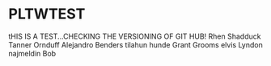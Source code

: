 # PLTWTEST
tHIS IS A TEST...CHECKING THE VERSIONING OF GIT HUB!
Rhen Shadduck
Tanner Ornduff
Alejandro Benders
tilahun hunde
Grant Grooms
elvis
Lyndon
najmeldin
Bob